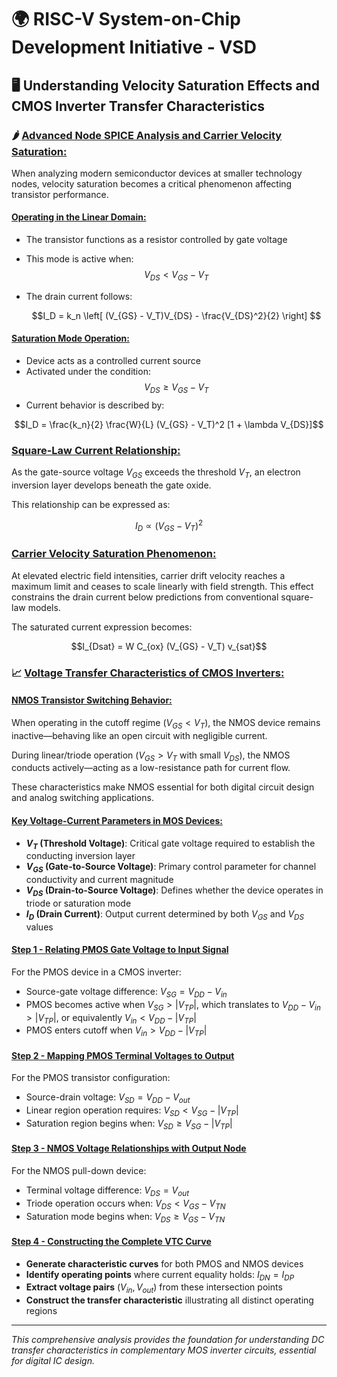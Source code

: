 # 🌍 RISC-V System-on-Chip Development Initiative - VSD
## 🖥️ Understanding Velocity Saturation Effects and CMOS Inverter Transfer Characteristics

### 🌶️ <ins>Advanced Node SPICE Analysis and Carrier Velocity Saturation: </ins>

When analyzing modern semiconductor devices at smaller technology nodes, velocity saturation becomes a critical phenomenon affecting transistor performance.

#### **<ins>Operating in the Linear Domain:</ins>**
- The transistor functions as a resistor controlled by gate voltage
- This mode is active when:
  $$V_{DS} < V_{GS} - V_T$$
- The drain current follows:

    $$I_D = k_n \left[ (V_{GS} - V_T)V_{DS} - \frac{V_{DS}^2}{2} \right] $$

#### **<ins>Saturation Mode Operation:</ins>**
- Device acts as a controlled current source
- Activated under the condition:
  $$V_{DS} \geq V_{GS} - V_T$$
- Current behavior is described by:
<p align="center">
    $$I_D = \frac{k_n}{2} \frac{W}{L} (V_{GS} - V_T)^2 [1 + \lambda V_{DS}]$$
</p>

### <ins>Square-Law Current Relationship:</ins>
As the gate-source voltage $V_{GS}$ exceeds the threshold $V_T$, an electron inversion layer develops beneath the gate oxide.

This relationship can be expressed as:

$$I_D \propto (V_{GS} - V_T)^2$$


### <ins>Carrier Velocity Saturation Phenomenon:</ins>
At elevated electric field intensities, carrier drift velocity reaches a maximum limit and ceases to scale linearly with field strength. This effect constrains the drain current below predictions from conventional square-law models.

The saturated current expression becomes:
<p align="center">
$$I_{Dsat} = W C_{ox} (V_{GS} - V_T) v_{sat}$$
</p>

### 📈 <ins>Voltage Transfer Characteristics of CMOS Inverters: </ins>

#### <ins>NMOS Transistor Switching Behavior: </ins>
When operating in the cutoff regime ($V_{GS} < V_T$), the NMOS device remains inactive—behaving like an open circuit with negligible current.

During linear/triode operation ($V_{GS} > V_T$ with small $V_{DS}$), the NMOS conducts actively—acting as a low-resistance path for current flow.

These characteristics make NMOS essential for both digital circuit design and analog switching applications.

#### <ins>Key Voltage-Current Parameters in MOS Devices:</ins>

- **$V_T$ (Threshold Voltage)**: Critical gate voltage required to establish the conducting inversion layer
- **$V_{GS}$ (Gate-to-Source Voltage)**: Primary control parameter for channel conductivity and current magnitude
- **$V_{DS}$ (Drain-to-Source Voltage)**: Defines whether the device operates in triode or saturation mode
- **$I_D$ (Drain Current)**: Output current determined by both $V_{GS}$ and $V_{DS}$ values

#### **<ins>Step 1 - Relating PMOS Gate Voltage to Input Signal</ins>**
For the PMOS device in a CMOS inverter:
- Source-gate voltage difference: $V_{SG} = V_{DD} - V_{in}$
- PMOS becomes active when $V_{SG} > |V_{TP}|$, which translates to $V_{DD} - V_{in} > |V_{TP}|$, or equivalently $V_{in} < V_{DD} - |V_{TP}|$
- PMOS enters cutoff when $V_{in} > V_{DD} - |V_{TP}|$

#### **<ins>Step 2 - Mapping PMOS Terminal Voltages to Output</ins>**
For the PMOS transistor configuration:
- Source-drain voltage: $V_{SD} = V_{DD} - V_{out}$
- Linear region operation requires: $V_{SD} < V_{SG} - |V_{TP}|$
- Saturation region begins when: $V_{SD} \geq V_{SG} - |V_{TP}|$

#### **<ins>Step 3 - NMOS Voltage Relationships with Output Node</ins>**
For the NMOS pull-down device:
- Terminal voltage difference: $V_{DS} = V_{out}$
- Triode operation occurs when: $V_{DS} < V_{GS} - V_{TN}$
- Saturation mode begins when: $V_{DS} \geq V_{GS} - V_{TN}$

#### **<ins>Step 4 - Constructing the Complete VTC Curve</ins>**

- **Generate characteristic curves** for both PMOS and NMOS devices
- **Identify operating points** where current equality holds: $I_{DN} = I_{DP}$  
- **Extract voltage pairs** $(V_{in}, V_{out})$ from these intersection points
- **Construct the transfer characteristic** illustrating all distinct operating regions

---

*This comprehensive analysis provides the foundation for understanding DC transfer characteristics in complementary MOS inverter circuits, essential for digital IC design.*
